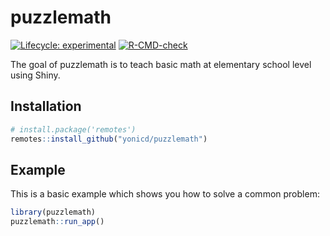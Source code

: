 
<!-- README.md is generated from README.Rmd. Please edit that file -->

# puzzlemath

<!-- badges: start -->

[![Lifecycle:
experimental](https://img.shields.io/badge/lifecycle-experimental-orange.svg)](https://www.tidyverse.org/lifecycle/#experimental)
[![R-CMD-check](https://github.com/yonicd/puzzlemath/workflows/R-CMD-check/badge.svg)](https://github.com/yonicd/puzzlemath/actions)
<!-- badges: end -->

The goal of puzzlemath is to teach basic math at elementary school level
using Shiny.

## Installation

``` r
# install.package('remotes')
remotes::install_github("yonicd/puzzlemath")
```

## Example

This is a basic example which shows you how to solve a common problem:

``` r
library(puzzlemath)
puzzlemath::run_app()
```
